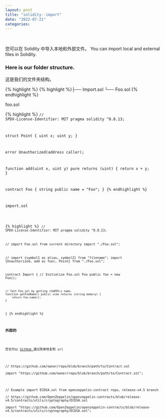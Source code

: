 ```yaml
---
layout: post
title: "solidity--import"
date: "2022-07-21"
categories: 
---
```

<p>&nbsp;</p>

<p><font style="vertical-align:inherit">您可以在 Solidity 中导入本地和外部文件。 </font>You can import local and external files in Solidity.</p>

<h3 id="local">Here is our folder structure.</h3>

<p><font style="vertical-align:inherit">这是我们的文件夹结构。 </font></p>

{% highlight %}
{% highlight %}├── Import.sol
└── Foo.sol
{% endhighlight %}

<p><font style="vertical-align:inherit">foo.sol </font></p>

{% highlight %}
<code class="language-solidity">// SPDX-License-Identifier: MIT
pragma solidity ^0.8.13;

struct Point {
    uint x;
    uint y;
}

error Unauthorized(address caller);

function add(uint x, uint y) pure returns (uint) {
    return x + y;
}

contract Foo {
    string public name = &quot;Foo&quot;;
}
{% endhighlight %}

<p><font style="vertical-align:inherit">import.sol </font></p>

{% highlight %}
<code class="language-solidity">// SPDX-License-Identifier: MIT
pragma solidity ^0.8.13;

// import Foo.sol from current directory
import &quot;./Foo.sol&quot;;

// import {symbol1 as alias, symbol2} from &quot;filename&quot;;
import {Unauthorized, add as func, Point} from &quot;./Foo.sol&quot;;

contract Import {
    // Initialize Foo.sol
    Foo public foo = new Foo();

    // Test Foo.sol by getting it&#39;s name.
    function getFooName() public view returns (string memory) {
        return foo.name();
    }
}
{% endhighlight %}

<h3 id="external"><font style="vertical-align:inherit">外部的 </font></h3>

<p><font style="vertical-align:inherit">您也可以 </font><a href="https://github.com"><font style="vertical-align:inherit">GitHub </font></a><font style="vertical-align:inherit">通过简单地复制 url </font></p>

<p>// https://github.com/owner/repo/blob/branch/path/to/Contract.sol<br />
import &quot;https://github.com/owner/repo/blob/branch/path/to/Contract.sol&quot;;</p>

<p>// Example import ECDSA.sol from openzeppelin-contract repo, release-v4.5 branch<br />
// https://github.com/OpenZeppelin/openzeppelin-contracts/blob/release-v4.5/contracts/utils/cryptography/ECDSA.sol<br />
import &quot;https://github.com/OpenZeppelin/openzeppelin-contracts/blob/release-v4.5/contracts/utils/cryptography/ECDSA.sol&quot;;</p>

<p>&nbsp;</p>

